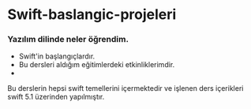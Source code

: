 # Swift-baslangic-projeleri

<h3> Yazılım dilinde neler öğrendim. </h3>

<ul> 
  <li> Swift'in başlangıçlardır. </li>
  <li> Bu dersleri aldığım eğitimlerdeki etkinliklerimdir. <li>
</ul>

<p> Bu derslerin hepsi swift temellerini içermektedir ve işlenen ders içerikleri <storng> swift 5.1 </strong> üzerinden yapılmıştır. <p> 
